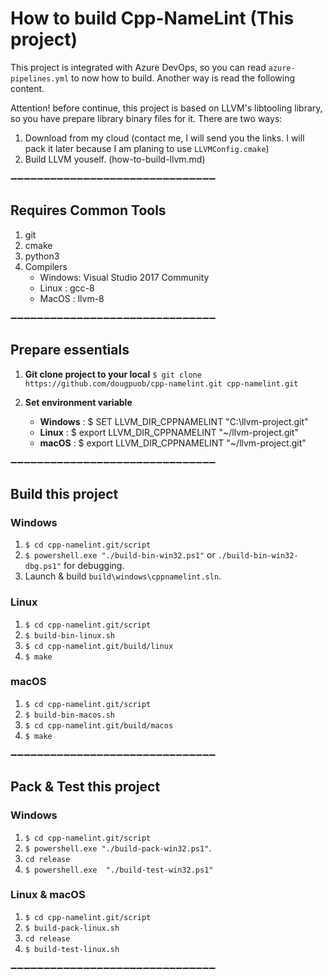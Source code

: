 # How to build Cpp-NameLint (This project)

This project is integrated with Azure DevOps, so you can read `azure-pipelines.yml` to now how to build. Another way is read the following content.

Attention! before continue, this project is based on LLVM's libtooling library, so you have prepare library binary files for it. There are two ways:
1. Download from my cloud (contact me, I will send you the links. I will pack it later because I am planing to use `LLVMConfig.cmake`)
2. Build LLVM youself. (how-to-build-llvm.md)
 
➖➖➖➖➖➖➖➖➖➖➖➖➖➖➖➖➖➖➖➖➖➖➖➖➖➖➖➖➖➖➖
## Requires Common Tools

1. git
2. cmake
3. python3
4. Compilers
    - Windows: Visual Studio 2017 Community
    - Linux : gcc-8
    - MacOS : llvm-8

➖➖➖➖➖➖➖➖➖➖➖➖➖➖➖➖➖➖➖➖➖➖➖➖➖➖➖➖➖➖➖
## Prepare essentials

1. **Git clone project to your local**
`$ git clone https://github.com/dougpuob/cpp-namelint.git cpp-namelint.git`

2. **Set environment variable**  
   - **Windows** : $ SET LLVM_DIR_CPPNAMELINT    "C:\llvm-project.git"
   - **Linux**   : $ export LLVM_DIR_CPPNAMELINT "~/llvm-project.git"
   - **macOS**   : $ export LLVM_DIR_CPPNAMELINT "~/llvm-project.git"

➖➖➖➖➖➖➖➖➖➖➖➖➖➖➖➖➖➖➖➖➖➖➖➖➖➖➖➖➖➖➖
## Build this project
### Windows
   1. `$ cd cpp-namelint.git/script`  
   1. `$ powershell.exe "./build-bin-win32.ps1"` or `./build-bin-win32-dbg.ps1"` for debugging.  
   1. Launch & build `build\windows\cppnamelint.sln`.

### Linux
   1. `$ cd cpp-namelint.git/script`  
   1. `$ build-bin-linux.sh`
   1. `$ cd cpp-namelint.git/build/linux`
   1. `$ make`

### macOS
   1. `$ cd cpp-namelint.git/script`  
   1. `$ build-bin-macos.sh`
   1. `$ cd cpp-namelint.git/build/macos`
   1. `$ make`

➖➖➖➖➖➖➖➖➖➖➖➖➖➖➖➖➖➖➖➖➖➖➖➖➖➖➖➖➖➖➖
## Pack & Test this project
### Windows
   1. `$ cd cpp-namelint.git/script`  
   1. `$ powershell.exe "./build-pack-win32.ps1"`.  
   1. `cd release`
   1. `$ powershell.exe  "./build-test-win32.ps1"`

### Linux & macOS
   1. `$ cd cpp-namelint.git/script`  
   1. `$ build-pack-linux.sh`
   1. `cd release`
   1. `$ build-test-linux.sh`
   
➖➖➖➖➖➖➖➖➖➖➖➖➖➖➖➖➖➖➖➖➖➖➖➖➖➖➖➖➖➖➖
